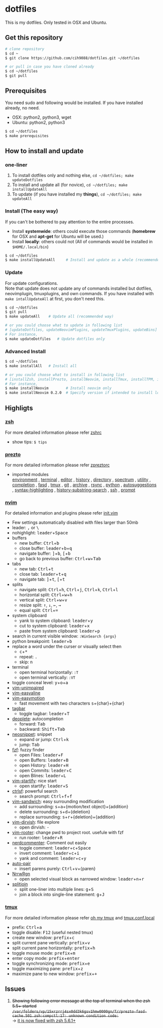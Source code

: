 # dotfiles
This is my dotfiles. Only tested in OSX and Ubuntu.

## Get this repository
```bash
# clone repository
$ cd ~
$ git clone https://github.com/cih9088/dotfiles.git ~/dotfiles

# or pull in case you have cloned already
$ cd ~/dotfiles
$ git pull
```

## Prerequisites
You need sudo and following would be installed. If you have installed already, no need.
* OSX: python2, python3, wget
* Ubuntu: python2, python3
```bash
$ cd ~/dotfiles
$ make prerequisites
```

## How to install and update
### one-liner
1. To install dotfiles only and nothing else, `cd ~/dotfiles; make updateDotfiles`
2. To install and update all (for novice), `cd ~/dotfiles; make installUpdateAll`
3. To update (if you have installed my **things**), `cd ~/dotfiles; make updateAll`

### Install (The easy way)
If you can't be bothered to pay attention to the entire processes.
- Install **systemwide**: others could execute those commands (**homebrew** for OSX and **apt-get** for Ubuntu will be used.)
- Install **locally**: others could not (All of commands would be installed in `$HOME/.local/bin`)

```bash
$ cd ~/dotfiles
$ make installUpdateAll     # Install and update as a whole (recommended way)
```

### Update
For update configurations. \
Note that update does not update any of commands installed but dotfiles, neovimplugin, tmuxplugins, and own commands.
If you have installed with `make intallUpdateAll` at first, you don't need this.
```bash
$ cd ~/dotfiles
$ git pull
$ make updateAll    # Update all (recommended way)

# or you could choose what to update in following list
# [updateDotfiles, updateNeovimPlugins, updateTmuxPlugins, updateBins]
# For instance,
$ make updateDotfiles   # Update dotfiles only
```


### Advanced Install
```bash
$ cd ~/dotfiles
$ make installAll   # Install all

# or you could choose what to install in following list
# [installZsh, installPrezto, installNeovim, installTmux, installTPM, installBins]
# For instance,
$ make installNeovim        # Install neovim only
$ make installNeovim 0.2.0  # Specify version if intended to install locally
```


## Highligts

### [zsh](https://github.com/tmux/tmux)
For more detailed information please refer [zshrc](https://github.com/cih9088/dotfiles/blob/master/zsh/zshrc)
- show tips: `$ tips`

### [prezto](https://github.com/sorin-ionescu/prezto)
For more detailed information please refer [zpreztorc](https://github.com/cih9088/dotfiles/blob/master/zsh/zpreztorc)
- imported modules \
[environment](https://github.com/sorin-ionescu/prezto/tree/master/modules/environment)
, [terminal](https://github.com/sorin-ionescu/prezto/tree/master/modules/terminal)
, [editor](https://github.com/sorin-ionescu/prezto/tree/master/modules/editor)
, [history](https://github.com/sorin-ionescu/prezto/tree/master/modules/history)
, [directory](https://github.com/sorin-ionescu/prezto/tree/master/modules/directory)
, [spectrum](https://github.com/sorin-ionescu/prezto/tree/master/modules/spectrum)
, [utility](https://github.com/sorin-ionescu/prezto/tree/master/modules/utility)
, [completion](https://github.com/sorin-ionescu/prezto/tree/master/modules/completion)
, [fasd](https://github.com/sorin-ionescu/prezto/tree/master/modules/fasd)
, [tmux](https://github.com/sorin-ionescu/prezto/tree/master/modules/tmux)
, [git](https://github.com/sorin-ionescu/prezto/tree/master/modules/git)
, [archive](https://github.com/sorin-ionescu/prezto/tree/master/modules/archive)
, [rsync](https://github.com/sorin-ionescu/prezto/tree/master/modules/rsync)
, [python](https://github.com/sorin-ionescu/prezto/tree/master/modules/python)
, [autosuggestions](https://github.com/sorin-ionescu/prezto/tree/master/modules/autosuggestions)
, [syntax-highlighting](https://github.com/sorin-ionescu/prezto/tree/master/modules/syntax-highlighting)
, [history-substring-search](https://github.com/sorin-ionescu/prezto/tree/master/modules/history-substring-search)
, [ssh](https://github.com/sorin-ionescu/prezto/tree/master/modules/ssh)
, [prompt](https://github.com/sorin-ionescu/prezto/tree/master/modules/prompt)

### [nvim](https://github.com/neovim/neovim)
For detailed information and plugins please refer [init.vim](https://github.com/cih9088/dotfiles/blob/master/vim/vimrc)
- Few settings automatically disabled with files larger than 50mb
- leader: <kbd>,</kbd> or <kbd>\\</kbd>
- nohighlight: <kbd>leader</kbd>+<kbd>Space</kbd>
- buffers
    - new buffer: <kbd>Ctrl</kbd>+<kbd>b</kbd>
    - close buffer: <kbd>leader</kbd>+<kbd>b</kbd>+<kbd>q</kbd>
    - navigate buffer: <kbd>\]</kbd>+<kbd>b</kbd>, <kbd>\[</kbd>+<kbd>b</kbd>
    - go back to previous buffer: <kbd>Ctrl</kbd>+<kbd>w</kbd>+<kbd>Tab</kbd>
- tabs
    - new tab: <kbd>Ctrl</kbd>+<kbd>t</kbd>
    - close tab: <kbd>leader</kbd>+<kbd>t</kbd>+<kbd>q</kbd>
    - navigate tab: <kbd>\]</kbd>+<kbd>t</kbd>, <kbd>\[</kbd>+<kbd>t</kbd>
- splits
    - navigate split: <kbd>Ctrl</kbd>+<kbd>h</kbd>, <kbd>Ctrl</kbd>+<kbd>j</kbd>, <kbd>Ctrl</kbd>+<kbd>k</kbd>, <kbd>Ctrl</kbd>+<kbd>l</kbd>
    - horizontal split: <kbd>Ctrl</kbd>+<kbd>w</kbd>+<kbd>h</kbd>
    - vertical split: <kbd>Ctrl</kbd>+<kbd>w</kbd>+<kbd>v</kbd>
    - resize split: <kbd>&uparrow;</kbd>, <kbd>&downarrow;</kbd>, <kbd>&leftarrow;</kbd>, <kbd>&rightarrow;</kbd>
    - equal split: <kbd>Ctrl</kbd>+<kbd>=</kbd>
- system clipboard
    - yank to system clipboard: <kbd>leader</kbd>+<kbd>y</kbd>
    - cut to system clipboard: <kbd>leader</kbd>+<kbd>x</kbd>
    - paste from system clipboard: <kbd>leader</kbd>+<kbd>p</kbd>
- search in current visible window: `:WinSearch {args}`
- python breakpoint: <kbd>leader</kbd>+<kbd>b</kbd>
- replace a word under the curser or visually select then
    - <kbd>c</kbd>+<kbd>*</kbd>
    - repeat: <kbd>.</kbd>
    - skip: <kbd>n</kbd>
- terminal
    - open terminal horizontally: `:T`
    - open terminal vertically: `:VT`
- toggle conceal level: <kbd>y</kbd>+<kbd>o</kbd>+<kbd>a</kbd>
- [vim-unimpaired](https://github.com/tpope/vim-unimpaired)
- [vim-easyaline](https://github.com/junegunn/vim-easy-align)
- [vim-easymotion](https://github.com/easymotion/vim-easymotion)
    - fast movement with two characters <kbd>s</kbd>+{char}+{char}
- [tagbar](https://github.com/majutsushi/tagbar)
    - toggle tagbar: <kbd>leader</kbd>+<kbd>T</kbd>
- [deoplete](https://github.com/Shougo/deoplete.nvim): autocompletion
    - forward: <kbd>Tab</kbd>
    - backward: <kbd>Shift</kbd>+<kbd>Tab</kbd>
- [neosnippet](https://github.com/Shougo/neosnippet.vim): snippet
    - expand or jump: <kbd>Ctrl</kbd>+<kbd>k</kbd>
    - jump: <kbd>Tab</kbd>
- [fzf](https://github.com/junegunn/fzf.vim): fuzzy finder
    - open Files: <kbd>leader</kbd>+<kbd>F</kbd>
    - open Buffers: <kbd>leader</kbd>+<kbd>B</kbd>
    - open History: <kbd>leader</kbd>+<kbd>H</kbd>
    - open Commits: <kbd>leader</kbd>+<kbd>C</kbd>
    - open Blines: <kbd>leader</kbd>+<kbd>L</kbd>
- [vim-startify](https://github.com/mhinz/vim-startify): nice start
    - open startify: <kbd>leader</kbd>+<kbd>S</kbd>
- [ctrlsf](https://github.com/dyng/ctrlsf.vim): powerful search
    - search prompt: <kbd>Ctrl</kbd>+<kbd>f</kbd>+<kbd>f</kbd>
- [vim-sandwich](https://github.com/machakann/vim-sandwich): easy surrounding modification
    - add surrounding: <kbd>s</kbd>+<kbd>a</kbd>+{motion/text object}+{addition}
    - delete surrounding: <kbd>s</kbd>+<kbd>d</kbd>+{deletion}
    - replace surrounding: <kbd>s</kbd>+<kbd>r</kbd>+{deletion}+{addition}
- [vim-dirvish](https://github.com/justinmk/vim-dirvish): file explore
    - open dirvish: <kbd>-</kbd>
- [vim-rooter](https://github.com/airblade/vim-rooter): change pwd to project root. usefule with fzf
    - run rooter: <kbd>leader</kbd>+<kbd>R</kbd>
- [nerdcommenter](https://github.com/scrooloose/nerdcommenter): Comment out easily
    - toggle comment: <kbd>leader</kbd>+<kbd>c</kbd>+<kbd>Space</kbd>
    - invert comment: <kbd>leader</kbd>+<kbd>c</kbd>+<kbd>i</kbd>
    - yank and comment: <kbd>leader</kbd>+<kbd>c</kbd>+<kbd>y</kbd>
- [auto-pair](https://github.com/jiangmiao/auto-pairs)
    - insert parens purely: <kbd>Ctrl</kbd>+<kbd>v</kbd>+{paren}
- [NrrwRgn](https://github.com/chrisbra/NrrwRgn)
    - open selected visual block as narrowed window: <kbd>leader</kbd>+<kbd>n</kbd>+<kbd>r</kbd>
- [splitjoin](https://github.com/AndrewRadev/splitjoin.vim)
    - split one-liner into multiple lines: <kbd>g</kbd>+<kbd>S</kbd>
    - join a block into single-line statement: <kbd>g</kbd>+<kbd>J</kbd>

### [tmux](https://github.com/tmux/tmux)
For more detailed information please refer [oh my tmux](https://github.com/gpakosz/.tmux) and [tmux.conf.local](https://github.com/cih9088/dotfiles/blob/master/tmux/tmux.conf.local)
- prefix: <kbd>Ctrl</kbd>+<kbd>a</kbd>
- toggle disable: <kbd>F12</kbd> (useful nested tmux)
- create new window: <kbd>prefix</kbd>+<kbd>c</kbd>
- split current pane vertically: <kbd>prefix</kbd>+<kbd>v</kbd>
- split current pane horizontally: <kbd>prefix</kbd>+<kbd>h</kbd>
- toggle mouse mode: <kbd>prefix</kbd>+<kbd>m</kbd>
- enter copy mode: <kbd>prefix</kbd>+<kbd>enter</kbd>
- toggle synchronizing mode: <kbd>prefix</kbd>+<kbd>e</kbd>
- toggle maximizing pane: <kbd>prefix</kbd>+<kbd>z</kbd>
- maximize pane to new window: <kbd>prefix</kbd>+<kbd>+</kbd>

## Issues
1. ~~Showing following error message at the top of terminal when the zsh 5.5+ started \
    `/var/folders/vp/15xrzrrj4sx0dd3k6gsv1hmw0000gn/T//prezto-fasd-cache.501.zsh:compctl:17: unknown condition code:`~~ \
    -> [it is now fixed with zsh 5.6.1+](https://github.com/sorin-ionescu/prezto/issues/1569)

